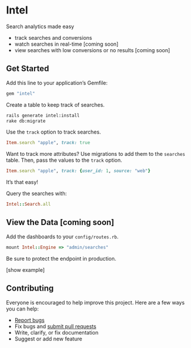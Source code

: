 # Intel

Search analytics made easy

- track searches and conversions
- watch searches in real-time [coming soon]
- view searches with low conversions or no results [coming soon]

## Get Started

Add this line to your application’s Gemfile:

```ruby
gem "intel"
```

Create a table to keep track of searches.

```sh
rails generate intel:install
rake db:migrate
```

Use the `track` option to track searches.

```ruby
Item.search "apple", track: true
```

Want to track more attributes? Use migrations to add them to the `searches` table. Then, pass the values to the `track` option.

```ruby
Item.search "apple", track: {user_id: 1, source: "web"}
```

It’s that easy!

Query the searches with:

```ruby
Intel::Search.all
```

## View the Data [coming soon]

Add the dashboards to your `config/routes.rb`.

```ruby
mount Intel::Engine => "admin/searches"
```

Be sure to protect the endpoint in production.

[show example]

## Contributing

Everyone is encouraged to help improve this project. Here are a few ways you can help:

- [Report bugs](https://github.com/ankane/intel/issues)
- Fix bugs and [submit pull requests](https://github.com/ankane/intel/pulls)
- Write, clarify, or fix documentation
- Suggest or add new feature
